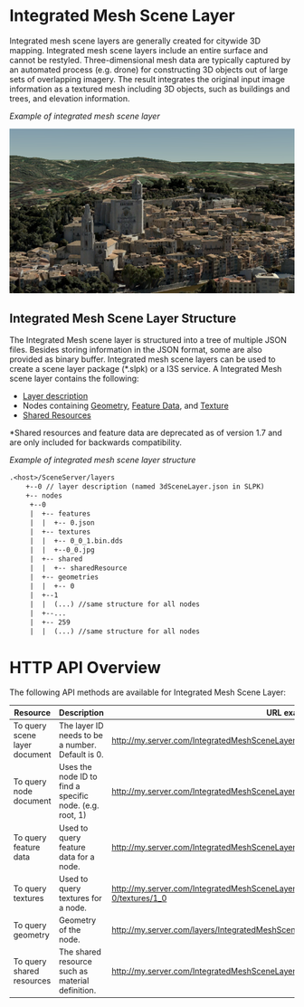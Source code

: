 # Integrated Mesh Scene Layer

Integrated mesh scene layers are generally created for citywide 3D mapping.  Integrated mesh scene layers include an entire surface and cannot be restyled.  Three-dimensional mesh data are typically captured by an automated process (e.g. drone) for constructing 3D objects out of large sets of overlapping imagery. The result integrates the original input image information as a textured mesh including 3D objects, such as buildings and trees, and elevation information.

*Example of integrated mesh scene layer*

![Integrated Mesh Scene Layer](../img/IM.PNG)

## Integrated Mesh Scene Layer Structure
The Integrated Mesh scene layer is structured into a tree of multiple JSON files. Besides storing information in the JSON format, some are also provided as binary buffer. Integrated mesh scene layers can be used to create a scene layer package (*.slpk) or a I3S service. A Integrated Mesh scene layer contains the following:

- [Layer description](3DSceneLayer.cmn.md)
- Nodes containing [Geometry](geometry.cmn.md), [Feature Data](featureData.cmn.md]), and [Texture](texture.cmn.md)
- [Shared Resources](sharedResource.cmn.md)

*Shared resources and feature data are deprecated as of version 1.7 and are only included for backwards compatibility.

*Example of integrated mesh scene layer structure*

```
.<host>/SceneServer/layers
	+--0 // layer description (named 3dSceneLayer.json in SLPK)
	+-- nodes
	 +--0
	 |  +-- features
	 |  |  +-- 0.json
	 |  +-- textures
	 |  |  +-- 0_0_1.bin.dds
	 |  |  +--0_0.jpg
	 |  +-- shared
	 |  |  +-- sharedResource
	 |  +-- geometries
	 |  |  +-- 0
	 |  +--1
	 |  |  (...) //same structure for all nodes
	 |  +--...
	 |  +-- 259
	 |  |  (...) //same structure for all nodes

```


# HTTP API Overview

The following API methods are available for Integrated Mesh Scene Layer:

|Resource|Description|URL example
|------|-------|-----------------|
|To query scene layer document| The layer ID needs to be a number. Default is 0.|http://my.server.com/IntegratedMeshSceneLayer/SceneServer/0|
|To query node document|Uses the node ID to find a specific node. (e.g. root, 1) |http://my.server.com/IntegratedMeshSceneLayer/SceneServer/layers/0/nodes/1-0|
|To query feature data| Used to query feature data for a node.|http://my.server.com/IntegratedMeshSceneLayer/SceneServer/0/features|
|To query textures|Used to query textures for a node.|http://my.server.com/IntegratedMeshSceneLayer/SceneServer/layers/0/nodes/1-0/textures/1_0|
|To query geometry |Geometry of the node.|http://my.server.com/layers/IntegratedMeshSceneLayer/0/nodes/1-0/geometries/0 |
|To query shared resources|The shared resource such as material definition.|http://my.server.com/IntegratedMeshSceneLayer/SceneServer/layers/0/shared/sharedResource|


